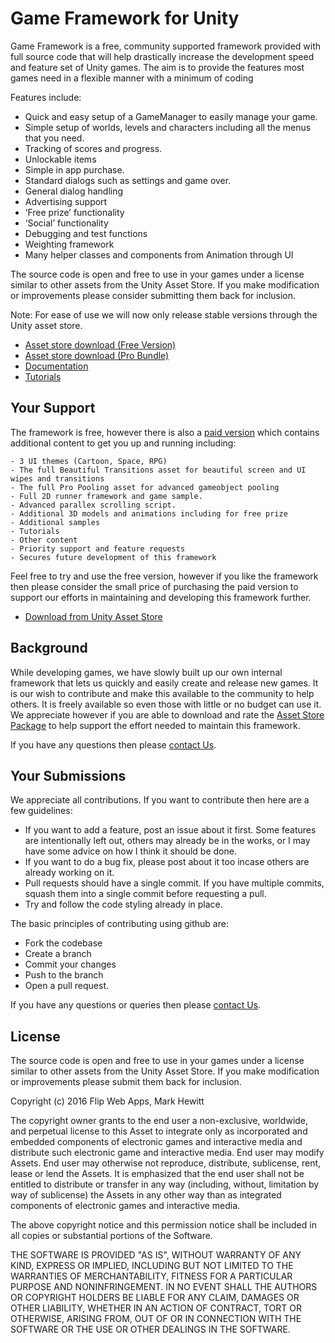 # Game Framework for Unity
Game Framework is a free, community supported  framework provided with full source code that will help drastically increase the development speed and feature set of Unity games. The aim is to provide the features most games need in a flexible manner with a minimum of coding

Features include:

* Quick and easy setup of a GameManager to easily manage your game.
* Simple setup of worlds, levels and characters including all the menus that you need.
* Tracking of scores and progress.
* Unlockable items
* Simple in app purchase.
* Standard dialogs such as settings and game over.
* General dialog handling
* Advertising support
* ‘Free prize’ functionality
* ‘Social’ functionality
* Debugging and test functions
* Weighting framework
* Many helper classes and components from Animation through UI

The source code is open and free to use in your games under a license similar to other assets from the Unity Asset Store. If you make modification or improvements please consider submitting them back for inclusion.

Note: For ease of use we will now only release stable versions through the Unity asset store.

* [Asset store download (Free Version)](https://www.assetstore.unity3d.com/#!/content/55334)
* [Asset store download (Pro Bundle)](https://www.assetstore.unity3d.com/#!/content/50893)
* [Documentation](http://www.flipwebapps.com/game-framework/)
* [Tutorials](http://www.flipwebapps.com/game-framework/tutorials/)

## Your Support
The framework is free, however there is also a [paid version](https://www.assetstore.unity3d.com/#!/content/50893) which contains additional content to get you up and running including:

	- 3 UI themes (Cartoon, Space, RPG)
	- The full Beautiful Transitions asset for beautiful screen and UI wipes and transitions
	- The full Pro Pooling asset for advanced gameobject pooling
	- Full 2D runner framework and game sample.
	- Advanced parallex scrolling script.
	- Additional 3D models and animations including for free prize
	- Additional samples
	- Tutorials
	- Other content
	- Priority support and feature requests
	- Secures future development of this framework
	
Feel free to try and use the free version, however if you like the framework then please consider the small price of purchasing the 
paid version to support our efforts in maintaining and developing this framework further.

* [Download from Unity Asset Store](https://www.assetstore.unity3d.com/#!/content/50893)

## Background
While developing games, we have slowly built up our own internal framework that lets us quickly and easily create and release new games. It is our wish to contribute and make this available to the community to help others. It is freely available so even those with little or no budget can use it. We appreciate however if you are able to download and rate the [Asset Store Package](http://u3d.as/mtk) to help support the effort needed to maintain this framework.

If you have any questions then please [contact Us](http://www.flipwebapps.com/contact/).

## Your Submissions

We appreciate all contributions. If you want to contribute then here are a few guidelines:

* If you want to add a feature, post an issue about it first. Some features are intentionally left out, others may already be in the works, or I may have some advice on how I think it should be done.
* If you want to do a bug fix, please post about it too incase others are already working on it.
* Pull requests should have a single commit. If you have multiple commits, squash them into a single commit before requesting a pull.
* Try and follow the code styling already in place.

The basic principles of contributing using github are:
* Fork the codebase
* Create a branch
* Commit your changes
* Push to the branch
* Open a pull request.

If you have any questions or queries then please  [contact Us](http://www.flipwebapps.com/contact/).

## License

The source code is open and free to use in your games under a license similar to other assets from the Unity Asset Store. If you make modification or improvements please submit them back for inclusion.

Copyright (c) 2016 Flip Web Apps, Mark Hewitt

The copyright owner grants to the end user a non-exclusive, worldwide, and perpetual license to this Asset to integrate only as incorporated and embedded components of electronic games and interactive media and distribute such electronic game and interactive media. End user may modify Assets. End user may otherwise not reproduce, distribute, sublicense, rent, lease or lend the Assets. It is emphasized that the end user shall not be entitled to distribute or transfer in any way (including, without, limitation by way of sublicense) the Assets in any other way than as integrated components of electronic games and interactive media. 

The above copyright notice and this permission notice shall be included in all copies or substantial portions of the Software.

THE SOFTWARE IS PROVIDED "AS IS", WITHOUT WARRANTY OF ANY KIND, EXPRESS OR IMPLIED, INCLUDING BUT NOT LIMITED TO THE WARRANTIES OF MERCHANTABILITY, FITNESS FOR A PARTICULAR PURPOSE AND NONINFRINGEMENT. IN NO EVENT SHALL THE AUTHORS OR COPYRIGHT HOLDERS BE LIABLE FOR ANY CLAIM, DAMAGES OR OTHER LIABILITY, WHETHER IN AN ACTION OF CONTRACT, TORT OR OTHERWISE, ARISING FROM, OUT OF OR IN CONNECTION WITH THE SOFTWARE OR THE USE OR OTHER DEALINGS IN THE SOFTWARE.
